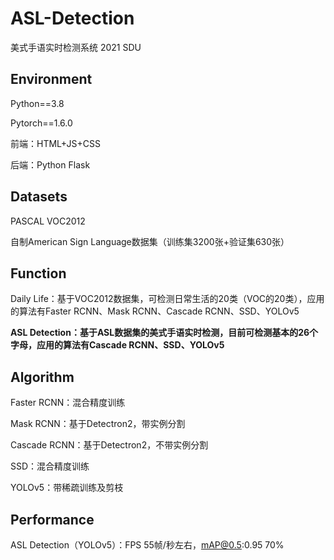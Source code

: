 # ASL-Detection
美式手语实时检测系统 2021 SDU

## Environment
Python==3.8

Pytorch==1.6.0

前端：HTML+JS+CSS

后端：Python Flask

## Datasets
PASCAL VOC2012  

自制American Sign Language数据集（训练集3200张+验证集630张）  

## Function
Daily Life：基于VOC2012数据集，可检测日常生活的20类（VOC的20类），应用的算法有Faster RCNN、Mask RCNN、Cascade RCNN、SSD、YOLOv5

**ASL Detection：基于ASL数据集的美式手语实时检测，目前可检测基本的26个字母，应用的算法有Cascade RCNN、SSD、YOLOv5**

## Algorithm
Faster RCNN：混合精度训练

Mask RCNN：基于Detectron2，带实例分割

Cascade RCNN：基于Detectron2，不带实例分割

SSD：混合精度训练

YOLOv5：带稀疏训练及剪枝

## Performance
ASL Detection（YOLOv5）：FPS 55帧/秒左右，mAP@0.5:0.95 70%
